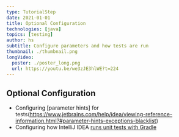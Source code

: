 ```yaml
---
type: TutorialStep
date: 2021-01-01
title: Optional Configuration
technologies: [java]
topics: [testing]
author: hs
subtitle: Configure parameters and how tests are run
thumbnail: ./thumbnail.png
longVideo:
  poster: ./poster_long.png
  url: https://youtu.be/we3zJE3hlWE?t=224
---
```


## Optional Configuration
- Configuring [parameter hints] for tests(https://www.jetbrains.com/help/idea/viewing-reference-information.html?#parameter-hints-exceptions-blacklist)
- Configuring how IntelliJ IDEA [runs unit tests with Gradle](https://www.jetbrains.com/help/idea/gradle.html?#gradle_settings_access)
